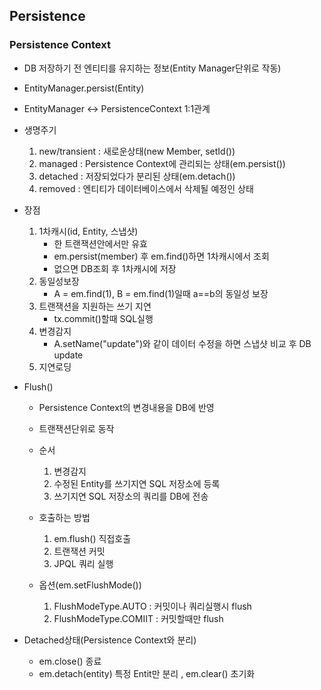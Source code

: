 ## Persistence

### Persistence Context
 - DB 저장하기 전 엔티티를 유지하는 정보(Entity Manager단위로 작동)
 - EntityManager.persist(Entity)
 - EntityManager <-> PersistenceContext 1:1관계

 - 생명주기
    1. new/transient : 새로운상태(new Member, setId())
    2. managed : Persistence Context에 관리되는 상태(em.persist())
    3. detached : 저장되었다가 분리된 상태(em.detach())
    4. removed : 엔티티가 데이터베이스에서 삭제될 예정인 상태

 - 장점
    1. 1차캐시(id, Entity, 스냅샷)
        - 한 트랜잭션안에서만 유효
        - em.persist(member) 후 em.find()하면 1차캐시에서 조회
        - 없으면 DB조회 후 1차캐시에 저장
    2. 동일성보장
        - A = em.find(1), B = em.find(1)일때 a==b의 동일성 보장
    3. 트랜잭션을 지원하는 쓰기 지연
        - tx.commit()할때 SQL실행
    4. 변경감지
        - A.setName("update")와 같이 데이터 수정을 하면 스냅샷 비교 후 DB update
    5. 지연로딩   

 - Flush()
    - Persistence Context의 변경내용을 DB에 반영
    - 트랜잭션단위로 동작
    
    - 순서
        1. 변경감지
        2. 수정된 Entity를 쓰기지연 SQL 저장소에 등록
        3. 쓰기지연 SQL 저장소의 쿼리를 DB에 전송
    
    - 호출하는 방법
        1. em.flush() 직접호출
        2. 트랜잭션 커밋
        3. JPQL 쿼리 실행
    
    - 옵션(em.setFlushMode())
        1. FlushModeType.AUTO : 커밋이나 쿼리실행시 flush
        2. FlushModeType.COMIIT : 커밋할때만 flush

  - Detached상태(Persistence Context와 분리)
    - em.close() 종료
    - em.detach(entity) 특정 Entit만 분리
    , em.clear() 초기화
